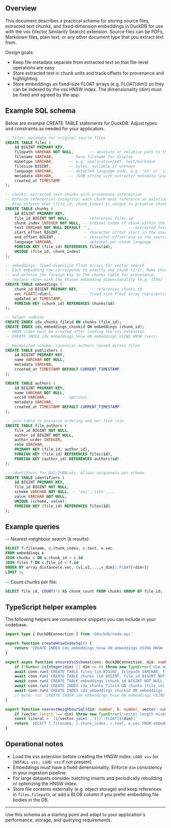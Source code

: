 ## Overview

This document describes a practical schema for storing source files, extracted text
chunks, and fixed-dimension embeddings in DuckDB for use with the vss (Vector Similarity
Search) extension. Source files can be PDFs, Markdown files, plain text, or any other
document type that you extract text from.

Design goals:
- Keep file metadata separate from extracted text so that file-level operations are easy
- Store extracted text in chunk units and track offsets for provenance and highlighting
- Store embeddings as fixed-size FLOAT arrays (e.g. FLOAT[dim]) so they can be indexed
	by the vss HNSW index. The dimensionality (dim) must be fixed and agreed by the app.

## Example SQL schema

Below are example CREATE TABLE statements for DuckDB. Adjust types and constraints as
needed for your application.

```sql
-- files: metadata for original source files
CREATE TABLE files (
	id BIGINT PRIMARY KEY,
	filepath VARCHAR NOT NULL,       -- absolute or relative path to the original file
	filename VARCHAR,       -- base filename for display
	mimetype VARCHAR,       -- e.g. application/pdf, text/markdown
	filesize BIGINT,        -- bytes, nullable if unknown
	language VARCHAR,       -- detected language code, e.g. 'en' or 'ja'
	metadata VARCHAR,       -- JSON string with extractor metadata (page counts, title, etc.)
	created_at TIMESTAMP
);

-- chunks: extracted text chunks with provenance information
-- Enforce referential integrity: each chunk must reference an existing file
-- Also enforce that (file_id, chunk_index) is unique to preserve chunk ordering/provenance
CREATE TABLE chunks (
	id BIGINT PRIMARY KEY,
	file_id BIGINT NOT NULL,      -- references files.id
	chunk_index INTEGER NOT NULL, -- ordinal index of chunk within the source
	text VARCHAR NOT NULL DEFAULT '',                 -- extracted text for this chunk
	start_offset BIGINT,          -- character offset start in the source text
	end_offset BIGINT,            -- character offset end in the source text
	language VARCHAR,             -- optional per-chunk language
	FOREIGN KEY (file_id) REFERENCES files(id),
	UNIQUE (file_id, chunk_index)
);

-- embeddings: fixed-dimension float arrays for vector search
-- Each embedding row corresponds to exactly one chunk (1:1). Make chunk_id the primary key
-- and enforce the foreign key to the chunks table for provenance.
-- replace <dim> with the chosen embedding dimensionality (e.g. 1536)
CREATE TABLE embeddings (
	chunk_id BIGINT PRIMARY KEY,     -- references chunks.id
	vec FLOAT[<dim>],             -- fixed-size float array representing the embedding
	updated_at TIMESTAMP,
	FOREIGN KEY (chunk_id) REFERENCES chunks(id)
);

-- helper indexes
CREATE INDEX idx_chunks_fileid ON chunks (file_id);
CREATE INDEX idx_embeddings_chunkid ON embeddings (chunk_id);
-- HNSW index must be created after loading the vss extension
-- CREATE INDEX idx_embeddings_hnsw ON embeddings USING HNSW (vec);
```

```sql
-- Normalized schema: canonical authors reused across files
CREATE TABLE publishers (
	id BIGINT PRIMARY KEY,
	name VARCHAR NOT NULL,
	metadata VARCHAR,
	created_at TIMESTAMP DEFAULT CURRENT_TIMESTAMP
);

CREATE TABLE authors (
	id BIGINT PRIMARY KEY,
	name VARCHAR NOT NULL,
	orcid VARCHAR,       -- optional
	metadata VARCHAR,
	created_at TIMESTAMP DEFAULT CURRENT_TIMESTAMP
);

-- join table to preserve ordering and per-file role
CREATE TABLE file_authors (
	file_id BIGINT NOT NULL,
	author_id BIGINT NOT NULL,
	author_order INTEGER,
	role VARCHAR,
	PRIMARY KEY (file_id, author_id),
	FOREIGN KEY (file_id) REFERENCES files(id),
	FOREIGN KEY (author_id) REFERENCES authors(id)
);

-- identifiers for DOI/ISBN/etc. Allows uniqueness per scheme
CREATE TABLE identifiers (
	id BIGINT PRIMARY KEY,
	file_id BIGINT NOT NULL,
	scheme VARCHAR NOT NULL, -- 'doi','isbn',...
	value VARCHAR NOT NULL,
	UNIQUE (scheme, value),
	FOREIGN KEY (file_id) REFERENCES files(id)
);
```

## Example queries

-- Nearest-neighbour search (k results):
```sql
SELECT f.filename, c.chunk_index, c.text, e.vec
FROM embeddings e
JOIN chunks c ON e.chunk_id = c.id
JOIN files f ON c.file_id = f.id
ORDER BY array_distance(e.vec, [v1,v2,...,v_dim]::FLOAT[<dim>])
LIMIT 5;
```

-- Count chunks per file:
```sql
SELECT file_id, COUNT(*) AS chunk_count FROM chunks GROUP BY file_id;
```

## TypeScript helper examples

The following helpers are convenience snippets you can include in your codebase.

```ts
import type { DuckDBConnection } from '@duckdb/node-api'

export function createHnswIndexSql() {
	return 'CREATE INDEX idx_embeddings_hnsw ON embeddings USING HNSW (vec)'
}

export async function ensureVssSchema(conn: DuckDBConnection, dim: number) {
	if (!Number.isInteger(dim) || dim <= 0) throw new TypeError('dim must be a positive integer')
	await conn.run(`CREATE TABLE files (id BIGINT, filepath VARCHAR, filename VARCHAR, mimetype VARCHAR, filesize BIGINT, language VARCHAR, metadata VARCHAR, created_at TIMESTAMP DEFAULT CURRENT_TIMESTAMP, PRIMARY KEY(id))`)
	await conn.run(`CREATE TABLE chunks (id BIGINT, file_id BIGINT NOT NULL, chunk_index INTEGER NOT NULL, text VARCHAR, start_offset BIGINT, end_offset BIGINT, language VARCHAR, PRIMARY KEY(id), FOREIGN KEY (file_id) REFERENCES files(id), UNIQUE(file_id, chunk_index))`)
	await conn.run(`CREATE TABLE embeddings (chunk_id BIGINT NOT NULL, vec FLOAT[${dim}], updated_at TIMESTAMP DEFAULT CURRENT_TIMESTAMP, PRIMARY KEY (chunk_id), FOREIGN KEY (chunk_id) REFERENCES chunks(id))`)
	await conn.run('CREATE INDEX idx_chunks_fileid ON chunks (file_id)')
	await conn.run('CREATE INDEX idx_embeddings_chunkid ON embeddings (chunk_id)')
	// Note: run `CREATE INDEX idx_embeddings_hnsw ON embeddings USING HNSW (vec)` after loading vss
}

export function nearestNeighbourSql(dim: number, k: number, vector: number[]) {
	if (vector.length !== dim) throw new TypeError('vector length mismatch')
	const literal = `[${vector.join(',')}]::FLOAT[${dim}]`
	return `SELECT f.filename, c.chunk_index, c.text, e.vec FROM embeddings e JOIN chunks c ON e.chunk_id = c.id JOIN files f ON c.file_id = f.id ORDER BY array_distance(e.vec, ${literal}) LIMIT ${k}`
}
```

## Operational notes

- Load the vss extension before creating the HNSW index: `LOAD vss` (or `INSTALL vss; LOAD vss` if not present)
- Embeddings must have a fixed dimensionality. Enforce `dim` consistency in your ingestion pipeline.
- For large datasets consider batching inserts and periodically rebuilding or optimizing the HNSW index.
- Store file contents externally (e.g. object storage) and keep references in `files.filepath`, or add a BLOB column if you prefer embedding file bodies in the DB.

---

Use this schema as a starting point and adapt to your application's performance, storage,
and querying requirements.

